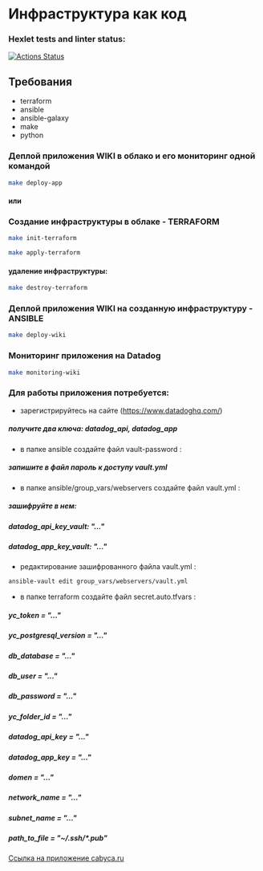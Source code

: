 # Инфраструктура как код

### Hexlet tests and linter status:
[![Actions Status](https://github.com/Cabyca/devops-for-programmers-project-77/actions/workflows/hexlet-check.yml/badge.svg)](https://github.com/Cabyca/devops-for-programmers-project-77/actions)

## Требования

* terraform
* ansible
* ansible-galaxy
* make
* python

### Деплой приложения WIKI в облако и его мониторинг одной командой

```bash
make deploy-app
```
#### или

### Создание инфраструктуры в облаке - TERRAFORM

```bash
make init-terraform
```

```bash
make apply-terraform
```

#### удаление инфраструктуры:

```bash
make destroy-terraform
```

### Деплой приложения WIKI на созданную инфраструктуру - ANSIBLE

```bash
make deploy-wiki
```

### Мониторинг приложения на Datadog

```bash
make monitoring-wiki
```
### Для работы приложения потребуется:

* зарегистрируйтесь на сайте (https://www.datadoghq.com/)
##### получите два ключа: datadog_api, datadog_app

* в папке ansible создайте файл vault-password :
##### запишите в файл пароль к доступу vault.yml

* в папке ansible/group_vars/webservers создайте файл vault.yml :
##### зашифруйте в нем:
##### datadog_api_key_vault: "..."
##### datadog_app_key_vault: "..."

* редактирование зашифрованного файла vault.yml :
```bash
ansible-vault edit group_vars/webservers/vault.yml
```

* в папке terraform создайте файл secret.auto.tfvars :
##### yc_token              = "..."
##### yc_postgresql_version = "..."
##### db_database           = "..."
##### db_user               = "..."
##### db_password           = "..."
##### yc_folder_id          = "..."
##### datadog_api_key       = "..."
##### datadog_app_key       = "..."
##### domen                 = "..."
##### network_name          = "..."
##### subnet_name           = "..."
##### path_to_file          = "~/.ssh/*.pub"


[Ссылка на приложение cabyca.ru](https://cabyca.ru)
